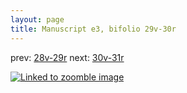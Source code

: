 ```yaml
---
layout: page
title: Manuscript e3, bifolio 29v-30r
---
```


prev: [28v-29r](../28v-29r/) next: [30v-31r](../30v-31r/)



[![Linked to zoomble image](http://www.homermultitext.org/iipsrv?IIIF=/project/homer/pyramidal/deepzoom/hmt/e3bifolio/v1/vb_29v_30r.tif/full/2000,/0/default.jpg)](http://www.homermultitext.org/ict2/?urn=urn:cite2:hmt:e3bifolio.v1:vb_29v_30r)

